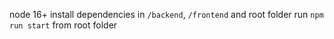 node 16+
install dependencies in `/backend`, `/frontend` and root folder
run `npm run start` from root folder